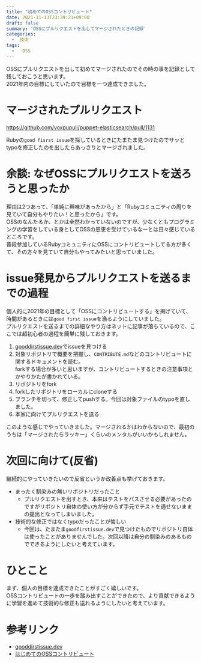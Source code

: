 ```yaml
---
title: "初めてのOSSコントリビュート"
date: 2021-11-13T23:39:21+09:00
draft: false
summary: 'OSSにプルリクエストを出してマージされたときの記録'
categories:
  -  技術
tags:
  -   OSS
---
```


OSSにプルリクエストを出して初めてマージされたのでその時の事を記録として残しておこうと思います。  
2021年内の目標にしていたので目標を一つ達成できました。

# マージされたプルリクエスト

<https://github.com/voxpupuli/puppet-elasticsearch/pull/1131>

Rubyの`good fisrst issue`を探しているときにたまたま見つけたのでサッとtypoを修正したのを出したらあっさりとマージされました。  

# 余談: なぜOSSにプルリクエストを送ろうと思ったか

理由は2つあって、「単純に興味があったから」と「Rubyコミュニティの周りを見ていて自分もやりたい！と思ったから」です。  
OSSのなんたるか、とかは全然わかっていないのですが、少なくともプログラミングの学習をしている身としてOSSの恩恵を受けているなーとは日々感じているところです。  
普段参加しているRubyコミュニティにOSSにコントリビュートしてる方が多くて、その方々を見ていて自分もやってみたいと思っていました。  

# issue発見からプルリクエストを送るまでの過程

個人的に2021年の目標として「OSSにコントリビュートする」を掲げていて、時間があるときには`good first issue`を漁るようにしていました。  
プルリクエストを送るまでの詳細なやり方はネットに記事が落ちているので、ここでは超初心者の過程を簡単に残しておきます。  

1.  [gooddirstissue.dev](https://goodfirstissue.dev/)でissueを見つける  
2.  対象リポジトリで概要を把握し、`CONTRIBUTE.md`などのコントリビュートに関するドキュメントを読む。  
forkする場合が多いと思いますが、コントリビュートするときの注意事項とかやりかたが書かれている。
3.  リポジトリをfork
4.  forkしたリポジトリをローカルにcloneする
5.  ブランチを切って、修正してpushする。今回は対象ファイルのtypoを直しました。
6.  本家に向けてプルリクエストを送る

このような感じでやっていきました。マージされるかはわからないので、最初のうちは「マージされたらラッキー」くらいのメンタルがいいかもしれません。  

# 次回に向けて(反省)

継続的にやっていきたいので反省というか改善点も挙げておきます。

-   まったく馴染みの無いリポジトリだったこと
    -   プルリクエストを出すとき、本来はテストをパスさせる必要があったのですがリポジトリ自体の使い方が分からず手元でテストを通せないままの提出となってしまいました。
-   技術的な修正ではなくtypoだったことが悔しい
    -   今回は、たまたま`goodfirstissue.dev`で見つけたものでリポジトリ自体は使ったことがありませんでした。次回以降は自分の馴染みのあるものでできるようにしたいと考えています。

# ひとこと

まず、個人の目標を達成できたことがすごく嬉しいです。  
OSSコントリビュートの一歩を踏み出すことができたので、より貢献できるように学習を進めて技術的な修正も送れるようにしたいと考えています。  

# 参考リンク

-   [gooddirstissue.dev](https://goodfirstissue.dev/)
-   [はじめてのOSSコントリビュート](https://qiita.com/Yuichi_Yogo/items/81bd00880a02fd5e816c)
